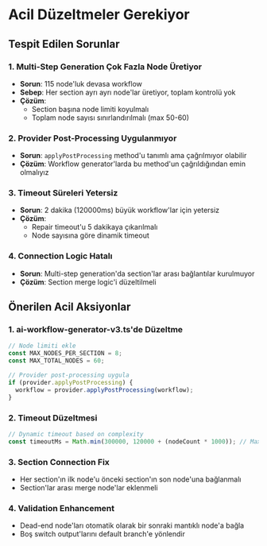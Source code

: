 # Acil Düzeltmeler Gerekiyor

## Tespit Edilen Sorunlar

### 1. Multi-Step Generation Çok Fazla Node Üretiyor
- **Sorun**: 115 node'luk devasa workflow
- **Sebep**: Her section ayrı ayrı node'lar üretiyor, toplam kontrolü yok
- **Çözüm**: 
  - Section başına node limiti koyulmalı
  - Toplam node sayısı sınırlandırılmalı (max 50-60)

### 2. Provider Post-Processing Uygulanmıyor
- **Sorun**: `applyPostProcessing` method'u tanımlı ama çağrılmıyor olabilir
- **Çözüm**: Workflow generator'larda bu method'un çağrıldığından emin olmalıyız

### 3. Timeout Süreleri Yetersiz
- **Sorun**: 2 dakika (120000ms) büyük workflow'lar için yetersiz
- **Çözüm**:
  - Repair timeout'u 5 dakikaya çıkarılmalı
  - Node sayısına göre dinamik timeout

### 4. Connection Logic Hatalı
- **Sorun**: Multi-step generation'da section'lar arası bağlantılar kurulmuyor
- **Çözüm**: Section merge logic'i düzeltilmeli

## Önerilen Acil Aksiyonlar

### 1. ai-workflow-generator-v3.ts'de Düzeltme
```typescript
// Node limiti ekle
const MAX_NODES_PER_SECTION = 8;
const MAX_TOTAL_NODES = 60;

// Provider post-processing uygula
if (provider.applyPostProcessing) {
  workflow = provider.applyPostProcessing(workflow);
}
```

### 2. Timeout Düzeltmesi
```typescript
// Dynamic timeout based on complexity
const timeoutMs = Math.min(300000, 120000 + (nodeCount * 1000)); // Max 5 min
```

### 3. Section Connection Fix
- Her section'ın ilk node'u önceki section'ın son node'una bağlanmalı
- Section'lar arası merge node'lar eklenmeli

### 4. Validation Enhancement
- Dead-end node'ları otomatik olarak bir sonraki mantıklı node'a bağla
- Boş switch output'larını default branch'e yönlendir